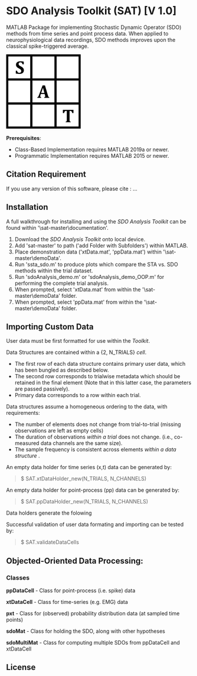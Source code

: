 # SDO Analysis Toolkit (SAT) [V 1.0]
MATLAB Package for implementing Stochastic Dynamic Operator (SDO) methods from time series and point process data. When applied to neurophysiological data recordings, 
SDO methods improves upon the classical spike-triggered average. 

![SDO_Logo](https://github.com/GiszterLab/SdoAnalysisToolkit/blob/main/SAT_Logo.png)



__Prerequisites__: 

- Class-Based Implementation requires MATLAB 2019a or newer.
- Programmatic Implementation requires MATLAB 2015 or newer. 

## Citation Requirement
If you use any version of this software, please cite : ... 

## Installation

A full walkthrough for installing and using the <em> SDO Analysis Toolkit </em> can be found within '\sat-master\documentation'.

1. Download the <em> SDO Analysis Toolkit </em> onto local device. 
2. Add 'sat-master' to path ('add Folder with Subfolders') within MATLAB. 
3. Place demonstration data ('xtData.mat', 'ppData.mat') within '\sat-master\demoData\'. 
4. Run 'ssta_sdo.m' to produce plots which compare the STA vs. SDO methods within the trial dataset. 
5. Run 'sdoAnalysis_demo.m' or 'sdoAnalysis_demo_OOP.m' for performing the complete trial analysis. 
  1. When prompted, select 'xtData.mat' from within the '\sat-master\demoData\' folder. 
  2. When prompted, select 'ppData.mat' from within the '\sat-master\demoData\' folder. 

## Importing Custom Data

User data must be first formatted for use within the <em>Toolkit</em>. 

Data Structures are contained within a {2, N_TRIALS} <em>cell</em>. 
- The first row of each data structure contains primary user data, which has been bungled as described below. 
- The second row corresponds to trialwise metadata which should be retained in the final element (Note that in this latter case, the parameters are passed passively). 
- Primary data corresponds to a row within each trial. 

Data structures assume a homogeneous ordering to the data, with requirements: 
- The number of elements does not change from trial-to-trial (missing observations are left as empty cells)
- The duration of observations <em> within a trial </em> does not change. (i.e., co-measured data channels are the same size). 
- The sample frequency is consistent across elements <em> within a data structure </em>. 

An empty data holder for time series (x,t) data can be generated by: 
> $ SAT.xtDataHolder_new(N_TRIALS, N_CHANNELS)

An empty data holder for point-process (pp) data can be generated by: 
> $ SAT.ppDataHolder_new(N_TRIALS, N_CHANNELS)

Data holders generate the folowing 

Successful validation of user data formating and importing can be tested by: 
> $ SAT.validateDataCells


## Objected-Oriented Data Processing:

### Classes

**ppDataCell** 	- Class for point-process (i.e. spike) data

**xtDataCell**	- Class for time-series (e.g. EMG) data 

**pxt** 		    - Class for (observed) probability distribution data (at sampled time points)

**sdoMat**  	  - Class for holding the SDO, along with other hypotheses

**sdoMultiMat** - Class for computing multiple SDOs from ppDataCell and xtDataCell

## License
